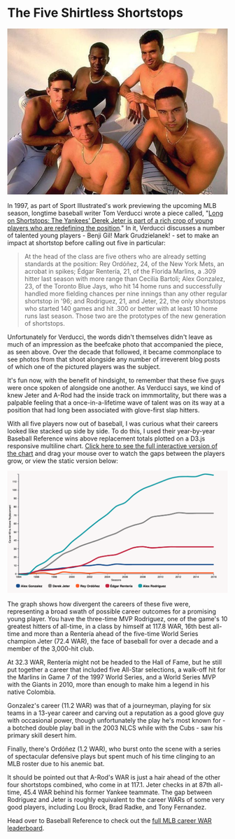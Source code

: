# The Five Shirtless Shortstops

![screenshot](shortstops.png)

In 1997, as part of Sport Illustrated's work previewing the upcoming MLB season, longtime baseball writer Tom Verducci wrote a piece called, "[Long on Shortstops: The Yankees' Derek Jeter is part of a rich crop of young players who are redefining the position](https://www.si.com/vault/1997/02/24/223063/long-on-shortstops-the-yankees-derek-jeter-is-part-of-a-rich-crop-of-young-players-who-are-redefining-the-position)." In it, Verducci discusses a number of talented young players - Benji Gil! Mark Grudzielanek! - set to make an impact at shortstop before calling out five in particular:

<blockquote>At the head of the class are five others who are already setting standards at the position: Rey Ordóñez, 24, of the New York Mets, an acrobat in spikes; Édgar Rentería, 21, of the Florida Marlins, a .309 hitter last season with more range than Cecilia Bartoli; Alex Gonzalez, 23, of the Toronto Blue Jays, who hit 14 home runs and successfully handled more fielding chances per nine innings than any other regular shortstop in '96; and Rodriguez, 21, and Jeter, 22, the only shortstops who started 140 games and hit .300 or better with at least 10 home runs last season. Those two are the prototypes of the new generation of shortstops.
</blockquote>

Unfortunately for Verducci, the words didn't themselves didn't leave as much of an impression as the beefcake photo that accompanied the piece, as seen above. Over the decade that followed, it became commonplace to see photos from that shoot alongside any number of irreverent blog posts of which one of the pictured players was the subject.

It's fun now, with the benefit of hindsight, to remember that these five guys were once spoken of alongside one another. As Verducci says, we kind of knew Jeter and A-Rod had the inside track on immmortality, but there was a palpable feeling that a once-in-a-lifetime wave of talent was on its way at a position that had long been associated with glove-first slap hitters.

With all five players now out of baseball, I was curious what their careers looked like stacked up side by side. To do this, I used their year-by-year Baseball Reference wins above replacement totals plotted on a D3.js responsive multiline chart. [Click here to see the full interactive version of the chart](http://shirtless-shortstops.herokuapp.com/) and drag your mouse over to watch the gaps between the players grow, or view the static version below:

![screenshot](graph.png)

The graph shows how divergent the careers of these five were, representing a broad swath of possible career outcomes for a promising young player. You have the three-time MVP Rodriguez, one of the game's 10 greatest hitters of all-time, in a class by himself at 117.8 WAR, 16th best all-time and more than a Rentería ahead of the five-time World Series champion Jeter (72.4 WAR), the face of baseball for over a decade and a member of the 3,000-hit club. 

At 32.3 WAR, Rentería might not be headed to the Hall of Fame, but he still put together a career that included five All-Star selections, a walk-off hit for the Marlins in Game 7 of the 1997 World Series, and a World Series MVP with the Giants in 2010, more than enough to make him a legend in his native Colombia.

Gonzalez's career (11.2 WAR) was that of a journeyman, playing for six teams in a 13-year career and carving out a reputation as a good glove guy with occasional power, though unfortunately the play he's most known for - a botched double play ball in the 2003 NLCS while with the Cubs - saw his primary skill desert him.

Finally, there's Ordóñez (1.2 WAR), who burst onto the scene with a series of spectacular defensive plays but spent much of his time clinging to an MLB roster due to his anemic bat.

It should be pointed out that A-Rod's WAR is just a hair ahead of the other four shortstops combined, who come in at 117.1. Jeter checks in at 87th all-time, 45.4 WAR behind his former Yankee teammate. The gap between Rodriguez and Jeter is roughly equivalent to the career WARs of some very good players, including Lou Brock, Brad Radke, and Tony Fernandez.

Head over to Baseball Reference to check out the [full MLB career WAR leaderboard](https://www.baseball-reference.com/leaders/WAR_career.shtml).
